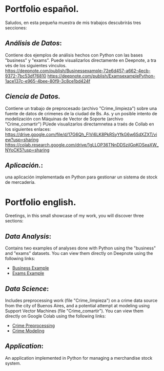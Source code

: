 # Portfolio español.
Saludos, en esta pequeña muestra de mis trabajos descubrirás tres secciones:

 ## *Análisis de Datos*: 
Contiene dos ejemplos de análisis hechos con Python con las bases "business" y "exams". Puede visualizarlos directamente en Deepnote, a tra vés de los siguientes vínculos.
https://deepnote.com/publish/Businessexample-72e6d457-a662-4ecb-9372-7bc53df76810
https://deepnote.com/publish/ExamsexamplePython-1ace137c-e965-4bee-80f9-3c8ce1bd424f

 ## *Ciencia de Datos.*
 Contiene un trabajo de preprocesado (archivo "Crime_limpieza") sobre una fuente de datos de crimenes de la ciudad de Bs. As. y un posible intento de modelización con Máquinas de Vector de Soporte (archivo "Crime_comartir") PUede visualizarlos directamnetea a traés de Collab en los siguientes enlaces:
 https://drive.google.com/file/d/17G6Qh_FlVi6LK8PkRSyYfkG6w6SdXZXT/view?usp=sharing
 https://colab.research.google.com/drive/1gLLOP36TNnDDSzjlGpKOSeaXW_NYoCK5?usp=sharing
 ## *Aplicación.*: 
 una aplicación implementada en Python para gestionar un sistema de stock de mercadería.

# Portfolio english.
Greetings, in this small showcase of my work, you will discover three sections:

## *Data Analysis*:
Contains two examples of analyses done with Python using the "business" and "exams" datasets. You can view them directly on Deepnote using the following links:
- [Business Example](https://deepnote.com/publish/Businessexample-72e6d457-a662-4ecb-9372-7bc53df76810)
- [Exams Example](https://deepnote.com/publish/ExamsexamplePython-1ace137c-e965-4bee-80f9-3c8ce1bd424f)

## *Data Science*:
Includes preprocessing work (file "Crime_limpieza") on a crime data source from the city of Buenos Aires, and a potential attempt at modeling using Support Vector Machines (file "Crime_comartir"). You can view them directly on Google Colab using the following links:
- [Crime Preprocessing](https://drive.google.com/file/d/17G6Qh_FlVi6LK8PkRSyYfkG6w6SdXZXT/view?usp=sharing)
- [Crime Modeling](https://colab.research.google.com/drive/1gLLOP36TNnDDSzjlGpKOSeaXW_NYoCK5?usp=sharing)

## *Application*:
An application implemented in Python for managing a merchandise stock system.
